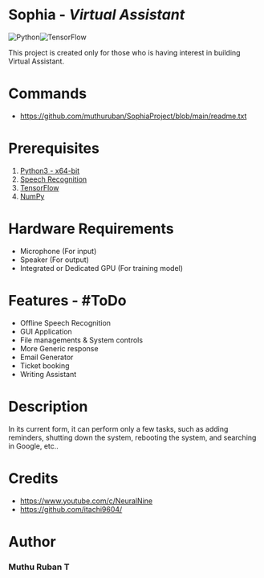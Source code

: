 # Sophia - _Virtual Assistant_ 
![Python](https://img.shields.io/badge/python-3670A0?style=for-the-badge&logo=python&logoColor=ffdd54)![TensorFlow](https://img.shields.io/badge/TensorFlow-%23FF6F00.svg?style=for-the-badge&logo=TensorFlow&logoColor=white)  

This project is created only for those who is having interest in building Virtual Assistant.

# Commands
- https://github.com/muthuruban/SophiaProject/blob/main/readme.txt

# Prerequisites

1. [Python3 - x64-bit](https://www.python.org/)
2. [Speech Recognition](https://pypi.org/project/SpeechRecognition/)
3. [TensorFlow](https://www.tensorflow.org/)
4. [NumPy](https://numpy.org/)

# Hardware Requirements
- Microphone (For input)
- Speaker (For output)
- Integrated or Dedicated GPU (For training model)


# Features - #ToDo
- Offline Speech Recognition
- GUI Application
- File managements & System controls
- More Generic response
- Email Generator
- Ticket booking
- Writing Assistant

# Description
In its current form, it can perform only a few tasks, such as adding reminders, shutting down the system, rebooting the system, and searching in Google, etc..
# Credits
- https://www.youtube.com/c/NeuralNine
- https://github.com/itachi9604/
# Author
### Muthu Ruban T
